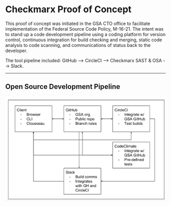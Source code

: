 # Checkmarx Proof of Concept

This proof of concept was initiated in the GSA CTO office to facilitate implementation of the Federal Source Code Policy, M-16-21.  The intent was to stand up a code development pipeline using a coding platform for version control, continuous integration for build checking and merging, static code analysis to code scanning, and communications of status back to the developer.

The tool pipeline included: GitHub --> CircleCI --> Checkmarx SAST & OSA --> Slack.

---

## Open Source Development Pipeline

![Open Source Development Pipeline](https://github.com/GSA/open-source-policy/blob/master/img/oss_path.png "Open Source Development Pipeline")
